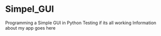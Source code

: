 # Simpel_GUI

Programming a Simple GUI in Python
Testing if its all working
Information about my app goes here
